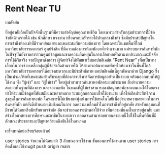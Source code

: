 
# Rent Near TU
บทคัดย่อ

ที่อยู่อาศัยถือเป็นปัจจัยพื้นฐานที่มีความสำคัญต่อคุณภาพชีวิต โดยเฉพาะสำหรับกลุ่มประชากรที่มีข้อจำกัดด้านรายได้ เช่น นักศึกษา แรงงาน หรือครอบครัวรายได้ปานกลางถึงต่ำ ซึ่งมักประสบปัญหาในการเข้าถึงห้องเช่าที่มีราคาย่อมเยาและเหมาะสมกับความต้องการ โดยเฉพาะในเขตพื้นที่ใกล้มหาวิทยาลัยธรรมศาสตร์ ศูนย์รังสิต ที่มีความต้องการห้องพักอาศัยจำนวนมาก แต่ระบบการค้นหาที่พักในปัจจุบันยังขาดการรวมศูนย์ข้อมูลและขาดความยืดหยุ่นในการเลือกหอพักตามงบประมาณและปัจจัยการใช้ชีวิตจริง
จากปัญหาดังกล่าว ผู้จัดทำจึงได้พัฒนาเว็บแอปพลิเคชัน “Rent Near” เพื่อเป็นทางเลือกในการช่วยเหลือกลุ่มผู้มีข้อจำกัดด้านรายได้ ให้สามารถค้นหาหอพักหรือห้องเช่าในพื้นที่ใกล้มหาวิทยาลัยธรรมศาสตร์ได้อย่างสะดวกและมีประสิทธิภาพ แอปพลิเคชันนี้ถูกพัฒนาด้วย Django ซึ่งเป็นเฟรมเวิร์กที่เหมาะสมสำหรับระบบที่ต้องการบริหารจัดการข้อมูลอย่างเป็นระบบ พร้อมออกแบบให้ผู้ใช้งาน ทั้ง “ผู้เช่า” และ “ผู้ให้เช่า” โดยผู้เช่าสามารถค้นหาหอพักตามงบประมาณ สิ่งอำนวยความสะดวกพื้นฐานที่ต้องการ และจองหอพัก ในขณะที่ผู้ให้เช่าสามารถลงข้อมูลหอพักของตนเองได้โดยตรง ทำให้ระบบมีข้อมูลที่ทันสมัยและหลากหลาย ระบบถูกออกแบบให้ใช้งานง่าย เพื่อให้เกิดประสิทธิภาพสูงสุดในการค้นหาหอพัก
โครงการนี้ไม่เพียงแต่มุ่งเน้นการใช้เทคโนโลยีเพื่ออำนวยความสะดวกในการค้นหาที่พัก แต่ยังมีเป้าหมายเชิงสังคมในการ ลดความเหลื่อมล้ำในการเข้าถึงที่อยู่อาศัย สำหรับกลุ่มคนที่มีรายได้น้อยหรือมีทรัพยากรจำกัด อันจะช่วยลดภาระด้านค่าใช้จ่าย เพิ่มความมั่นคงในการอยู่อาศัย และสร้างโอกาสทางการศึกษาและอาชีพในระยะยาว ตลอดจนสามารถขยายผลระบบนี้ไปใช้ในพื้นที่อื่นที่มีลักษณะประชากรและปัญหาคล้ายคลึงกันได้ในอนาคต

เสร็จบทคัดย่อเรียบร้อยแล้วเย้




user stories จำนวนไม่น้อยกว่า 3 ลักษณะการใช้งาน
ขั้นตอนการใช้งานตาม user stories
การติดตั้งและใช้งานgit push origin main
